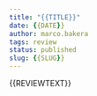 ```yaml
---
title: "{{TITLE}}"
date: {{DATE}}
author: marco.bakera
tags: review
status: published
slug: {{SLUG}}
---
```


{{REVIEWTEXT}}

